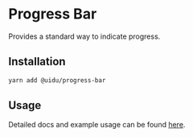 # Progress Bar

Provides a standard way to indicate progress.

## Installation

```sh
yarn add @uidu/progress-bar
```

## Usage

Detailed docs and example usage can be found [here](https://uidu.atlassian.com/packages/server/progress-bar).

